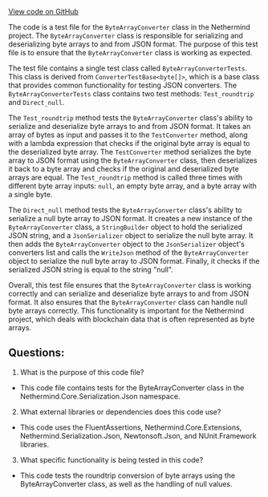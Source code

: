 [View code on GitHub](https://github.com/NethermindEth/nethermind/src/Nethermind/Nethermind.Core.Test/Json/ByteArrayConverterTests.cs)

The code is a test file for the `ByteArrayConverter` class in the Nethermind project. The `ByteArrayConverter` class is responsible for serializing and deserializing byte arrays to and from JSON format. The purpose of this test file is to ensure that the `ByteArrayConverter` class is working as expected.

The test file contains a single test class called `ByteArrayConverterTests`. This class is derived from `ConverterTestBase<byte[]>`, which is a base class that provides common functionality for testing JSON converters. The `ByteArrayConverterTests` class contains two test methods: `Test_roundtrip` and `Direct_null`.

The `Test_roundtrip` method tests the `ByteArrayConverter` class's ability to serialize and deserialize byte arrays to and from JSON format. It takes an array of bytes as input and passes it to the `TestConverter` method, along with a lambda expression that checks if the original byte array is equal to the deserialized byte array. The `TestConverter` method serializes the byte array to JSON format using the `ByteArrayConverter` class, then deserializes it back to a byte array and checks if the original and deserialized byte arrays are equal. The `Test_roundtrip` method is called three times with different byte array inputs: `null`, an empty byte array, and a byte array with a single byte.

The `Direct_null` method tests the `ByteArrayConverter` class's ability to serialize a null byte array to JSON format. It creates a new instance of the `ByteArrayConverter` class, a `StringBuilder` object to hold the serialized JSON string, and a `JsonSerializer` object to serialize the null byte array. It then adds the `ByteArrayConverter` object to the `JsonSerializer` object's converters list and calls the `WriteJson` method of the `ByteArrayConverter` object to serialize the null byte array to JSON format. Finally, it checks if the serialized JSON string is equal to the string "null".

Overall, this test file ensures that the `ByteArrayConverter` class is working correctly and can serialize and deserialize byte arrays to and from JSON format. It also ensures that the `ByteArrayConverter` class can handle null byte arrays correctly. This functionality is important for the Nethermind project, which deals with blockchain data that is often represented as byte arrays.
## Questions: 
 1. What is the purpose of this code file?
- This code file contains tests for the ByteArrayConverter class in the Nethermind.Core.Serialization.Json namespace.

2. What external libraries or dependencies does this code use?
- This code uses the FluentAssertions, Nethermind.Core.Extensions, Nethermind.Serialization.Json, Newtonsoft.Json, and NUnit.Framework libraries.

3. What specific functionality is being tested in this code?
- This code tests the roundtrip conversion of byte arrays using the ByteArrayConverter class, as well as the handling of null values.